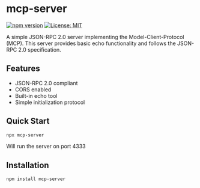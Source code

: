 # mcp-server

[![npm version](https://img.shields.io/npm/v/mcp-server.svg)](https://www.npmjs.com/package/mcp-server)
[![License: MIT](https://img.shields.io/badge/License-MIT-yellow.svg)](https://opensource.org/licenses/MIT)

A simple JSON-RPC 2.0 server implementing the Model-Client-Protocol (MCP). This server provides basic echo functionality and follows the JSON-RPC 2.0 specification.

## Features

- JSON-RPC 2.0 compliant
- CORS enabled
- Built-in echo tool
- Simple initialization protocol

## Quick Start

```bash
npx mcp-server
```

Will run the server on port 4333

## Installation

```bash
npm install mcp-server
```
